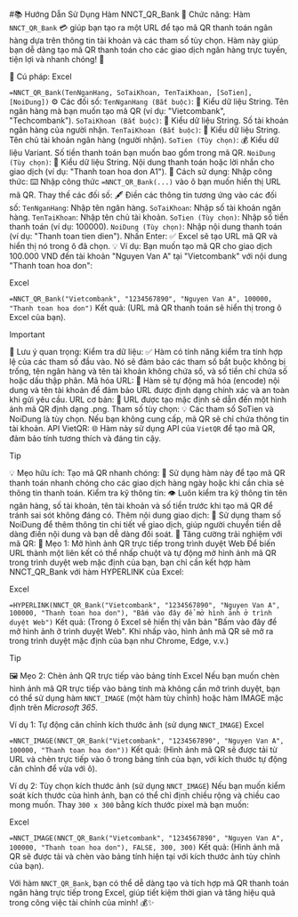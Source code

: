 #📚 Hướng Dẫn Sử Dụng Hàm NNCT_QR_Bank
🌟 Chức năng:
Hàm `NNCT_QR_Bank` 💳 giúp bạn tạo ra một URL để tạo mã QR thanh toán ngân hàng dựa trên thông tin tài khoản và các tham số tùy chọn. Hàm này giúp bạn dễ dàng tạo mã QR thanh toán cho các giao dịch ngân hàng trực tuyến, tiện lợi và nhanh chóng! 🚀

📝 Cú pháp:
Excel

`=NNCT_QR_Bank(TenNganHang, SoTaiKhoan, TenTaiKhoan, [SoTien], [NoiDung])`
⚙️ Các đối số:
`TenNganHang (Bắt buộc)`: 🔑 Kiểu dữ liệu String. Tên ngân hàng mà bạn muốn tạo mã QR (ví dụ: "Vietcombank", "Techcombank").
`SoTaiKhoan (Bắt buộc)`: 🔑 Kiểu dữ liệu String. Số tài khoản ngân hàng của người nhận.
`TenTaiKhoan (Bắt buộc)`: 🔑 Kiểu dữ liệu String. Tên chủ tài khoản ngân hàng (người nhận).
`SoTien (Tùy chọn)`: 💰 Kiểu dữ liệu Variant. Số tiền thanh toán bạn muốn bao gồm trong mã QR.
`NoiDung (Tùy chọn)`: 📝 Kiểu dữ liệu String. Nội dung thanh toán hoặc lời nhắn cho giao dịch (ví dụ: "Thanh toan hoa don A1").
🚀 Cách sử dụng:
Nhập công thức: ⌨️ Nhập công thức `=NNCT_QR_Bank(...)` vào ô bạn muốn hiển thị URL mã QR.
Thay thế các đối số: 🖋️ Điền các thông tin tương ứng vào các đối số:
`TenNganHang`: Nhập tên ngân hàng.
`SoTaiKhoan`: Nhập số tài khoản ngân hàng.
`TenTaiKhoan`: Nhập tên chủ tài khoản.
`SoTien (Tùy chọn)`: Nhập số tiền thanh toán (ví dụ: 100000).
`NoiDung (Tùy chọn)`: Nhập nội dung thanh toán (ví dụ: "Thanh toan tien dien").
Nhấn Enter: ✅ Excel sẽ tạo URL mã QR và hiển thị nó trong ô đã chọn.
💡 Ví dụ:
Bạn muốn tạo mã QR cho giao dịch 100.000 VND đến tài khoản "Nguyen Van A" tại "Vietcombank" với nội dung "Thanh toan hoa don":

Excel

`=NNCT_QR_Bank("Vietcombank", "1234567890", "Nguyen Van A", 100000, "Thanh toan hoa don")`
Kết quả: (URL mã QR thanh toán sẽ hiển thị trong ô Excel của bạn).

> [!IMPORTANT]
📌 Lưu ý quan trọng:
Kiểm tra dữ liệu: ✅ Hàm có tính năng kiểm tra tính hợp lệ của các tham số đầu vào. Nó sẽ đảm bảo các tham số bắt buộc không bị trống, tên ngân hàng và tên tài khoản không chứa số, và số tiền chỉ chứa số hoặc dấu thập phân.
Mã hóa URL: 🔐 Hàm sẽ tự động mã hóa (encode) nội dung và tên tài khoản để đảm bảo URL được định dạng chính xác và an toàn khi gửi yêu cầu.
URL cơ bản: 🔗 URL được tạo mặc định sẽ dẫn đến một hình ảnh mã QR định dạng .png.
Tham số tùy chọn: 💡 Các tham số SoTien và NoiDung là tùy chọn. Nếu bạn không cung cấp, mã QR sẽ chỉ chứa thông tin tài khoản.
API VietQR: 🌐 Hàm này sử dụng API của `VietQR` để tạo mã QR, đảm bảo tính tương thích và đáng tin cậy.

> [!TIP]
💡 Mẹo hữu ích:
Tạo mã QR nhanh chóng: 🚀 Sử dụng hàm này để tạo mã QR thanh toán nhanh chóng cho các giao dịch hàng ngày hoặc khi cần chia sẻ thông tin thanh toán.
Kiểm tra kỹ thông tin: 👁️ Luôn kiểm tra kỹ thông tin tên ngân hàng, số tài khoản, tên tài khoản và số tiền trước khi tạo mã QR để tránh sai sót không đáng có.
Thêm nội dung giao dịch: 📝 Sử dụng tham số NoiDung để thêm thông tin chi tiết về giao dịch, giúp người chuyển tiền dễ dàng điền nội dung và bạn dễ dàng đối soát.
🌟 Tăng cường trải nghiệm với mã QR:
🚀 Mẹo 1: Mở hình ảnh QR trực tiếp trong trình duyệt Web
Để biến URL thành một liên kết có thể nhấp chuột và tự động mở hình ảnh mã QR trong trình duyệt web mặc định của bạn, bạn chỉ cần kết hợp hàm NNCT_QR_Bank với hàm HYPERLINK của Excel:

Excel

`=HYPERLINK(NNCT_QR_Bank("Vietcombank", "1234567890", "Nguyen Van A", 100000, "Thanh toan hoa don"), "Bấm vào đây để mở hình ảnh ở trình duyệt Web")`
Kết quả: (Trong ô Excel sẽ hiển thị văn bản "Bấm vào đây để mở hình ảnh ở trình duyệt Web". Khi nhấp vào, hình ảnh mã QR sẽ mở ra trong trình duyệt mặc định của bạn như Chrome, Edge, v.v.)
> [!TIP]
🖼️ Mẹo 2: Chèn ảnh QR trực tiếp vào bảng tính Excel
Nếu bạn muốn chèn hình ảnh mã QR trực tiếp vào bảng tính mà không cần mở trình duyệt, bạn có thể sử dụng hàm `NNCT_IMAGE` (một hàm tùy chỉnh) hoặc hàm IMAGE mặc định trên *Microsoft 365*.

Ví dụ 1: Tự động căn chỉnh kích thước ảnh (sử dụng `NNCT_IMAGE`)
Excel

`=NNCT_IMAGE(NNCT_QR_Bank("Vietcombank", "1234567890", "Nguyen Van A", 100000, "Thanh toan hoa don"))`
Kết quả: (Hình ảnh mã QR sẽ được tải từ URL và chèn trực tiếp vào ô trong bảng tính của bạn, với kích thước tự động căn chỉnh để vừa với ô).

Ví dụ 2: Tùy chọn kích thước ảnh (sử dụng `NNCT_IMAGE`)
Nếu bạn muốn kiểm soát kích thước của hình ảnh, bạn có thể chỉ định chiều rộng và chiều cao mong muốn. Thay `300 x 300` bằng kích thước pixel mà bạn muốn:

Excel

`=NNCT_IMAGE(NNCT_QR_Bank("Vietcombank", "1234567890", "Nguyen Van A", 100000, "Thanh toan hoa don"), FALSE, 300, 300)`
Kết quả: (Hình ảnh mã QR sẽ được tải và chèn vào bảng tính hiện tại với kích thước ảnh tùy chỉnh của bạn).

Với hàm `NNCT_QR_Bank`, bạn có thể dễ dàng tạo và tích hợp mã QR thanh toán ngân hàng trực tiếp trong Excel, giúp tiết kiệm thời gian và tăng hiệu quả trong công việc tài chính của mình! 💰✨